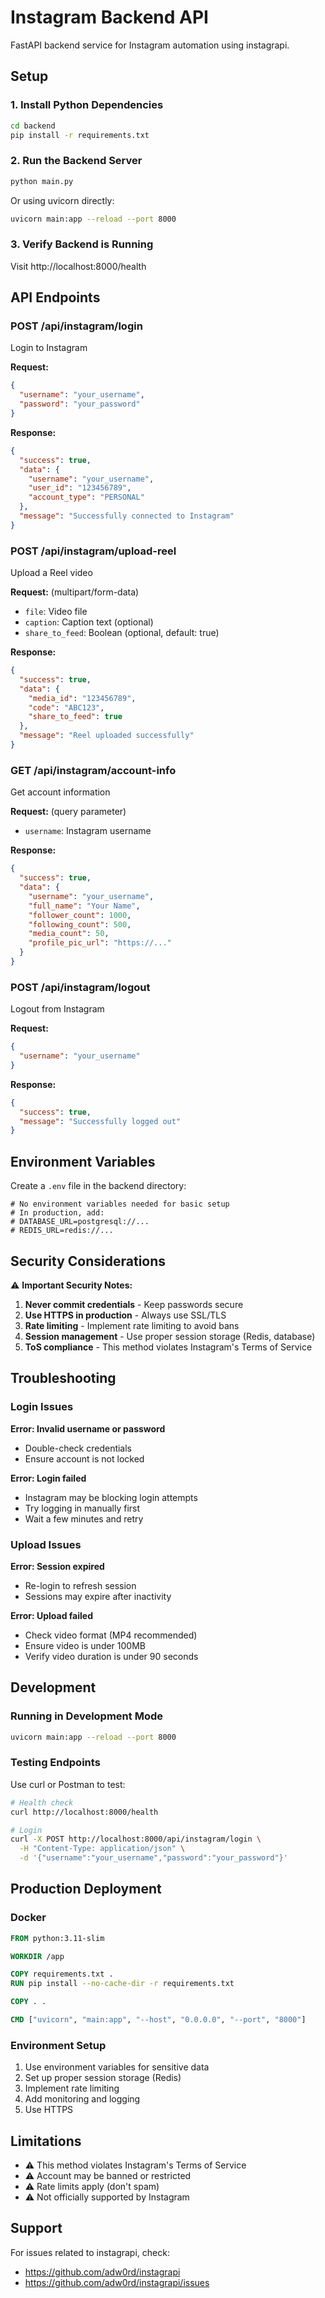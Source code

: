 # Instagram Backend API

FastAPI backend service for Instagram automation using instagrapi.

## Setup

### 1. Install Python Dependencies

```bash
cd backend
pip install -r requirements.txt
```

### 2. Run the Backend Server

```bash
python main.py
```

Or using uvicorn directly:

```bash
uvicorn main:app --reload --port 8000
```

### 3. Verify Backend is Running

Visit http://localhost:8000/health

## API Endpoints

### POST /api/instagram/login
Login to Instagram

**Request:**
```json
{
  "username": "your_username",
  "password": "your_password"
}
```

**Response:**
```json
{
  "success": true,
  "data": {
    "username": "your_username",
    "user_id": "123456789",
    "account_type": "PERSONAL"
  },
  "message": "Successfully connected to Instagram"
}
```

### POST /api/instagram/upload-reel
Upload a Reel video

**Request:** (multipart/form-data)
- `file`: Video file
- `caption`: Caption text (optional)
- `share_to_feed`: Boolean (optional, default: true)

**Response:**
```json
{
  "success": true,
  "data": {
    "media_id": "123456789",
    "code": "ABC123",
    "share_to_feed": true
  },
  "message": "Reel uploaded successfully"
}
```

### GET /api/instagram/account-info
Get account information

**Request:** (query parameter)
- `username`: Instagram username

**Response:**
```json
{
  "success": true,
  "data": {
    "username": "your_username",
    "full_name": "Your Name",
    "follower_count": 1000,
    "following_count": 500,
    "media_count": 50,
    "profile_pic_url": "https://..."
  }
}
```

### POST /api/instagram/logout
Logout from Instagram

**Request:**
```json
{
  "username": "your_username"
}
```

**Response:**
```json
{
  "success": true,
  "message": "Successfully logged out"
}
```

## Environment Variables

Create a `.env` file in the backend directory:

```env
# No environment variables needed for basic setup
# In production, add:
# DATABASE_URL=postgresql://...
# REDIS_URL=redis://...
```

## Security Considerations

⚠️ **Important Security Notes:**

1. **Never commit credentials** - Keep passwords secure
2. **Use HTTPS in production** - Always use SSL/TLS
3. **Rate limiting** - Implement rate limiting to avoid bans
4. **Session management** - Use proper session storage (Redis, database)
5. **ToS compliance** - This method violates Instagram's Terms of Service

## Troubleshooting

### Login Issues

**Error: Invalid username or password**
- Double-check credentials
- Ensure account is not locked

**Error: Login failed**
- Instagram may be blocking login attempts
- Try logging in manually first
- Wait a few minutes and retry

### Upload Issues

**Error: Session expired**
- Re-login to refresh session
- Sessions may expire after inactivity

**Error: Upload failed**
- Check video format (MP4 recommended)
- Ensure video is under 100MB
- Verify video duration is under 90 seconds

## Development

### Running in Development Mode

```bash
uvicorn main:app --reload --port 8000
```

### Testing Endpoints

Use curl or Postman to test:

```bash
# Health check
curl http://localhost:8000/health

# Login
curl -X POST http://localhost:8000/api/instagram/login \
  -H "Content-Type: application/json" \
  -d '{"username":"your_username","password":"your_password"}'
```

## Production Deployment

### Docker

```dockerfile
FROM python:3.11-slim

WORKDIR /app

COPY requirements.txt .
RUN pip install --no-cache-dir -r requirements.txt

COPY . .

CMD ["uvicorn", "main:app", "--host", "0.0.0.0", "--port", "8000"]
```

### Environment Setup

1. Use environment variables for sensitive data
2. Set up proper session storage (Redis)
3. Implement rate limiting
4. Add monitoring and logging
5. Use HTTPS

## Limitations

- ⚠️ This method violates Instagram's Terms of Service
- ⚠️ Account may be banned or restricted
- ⚠️ Rate limits apply (don't spam)
- ⚠️ Not officially supported by Instagram

## Support

For issues related to instagrapi, check:
- https://github.com/adw0rd/instagrapi
- https://github.com/adw0rd/instagrapi/issues

